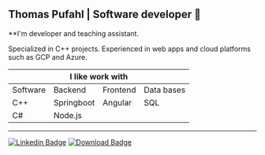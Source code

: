 ## Thomas Pufahl | Software developer 🚀 

**I'm developer and teaching assistant.

Specialized in C++ projects.
Experienced in web apps and cloud platforms such as GCP and Azure.

<table >
    <thead>
        <tr>
            <th colspan="4">I like work with</th>
        </tr>
    </thead>
    <tbody>
        <tr>
            <td>Software</td>
            <td>Backend</td>
            <td>Frontend</td>
            <td>Data bases</td>
        </tr>
        <tr>
            <td>C++</td>
            <td>Springboot</td>
            <td>Angular</td>
            <td>SQL</td>
        </tr>
		<tr>
            <td>C#</td>
            <td>Node.js</td>
            <td></td>
            <td></td>
        </tr>
    </tbody>
</table>

---
[![Linkedin Badge](https://img.shields.io/badge/-thomaspufahl-0e76a8?style=flat&labelColor=0e76a8&logo=linkedin&logoColor=white)](https://www.linkedin.com/in/thomaspufahl/) [![Download Badge](https://img.shields.io/badge/-resume-d20001?style=flat&labelColor=d20001&logo=DocuSign&logoColor=white)](https://resume-download.azurewebsites.net/resume)